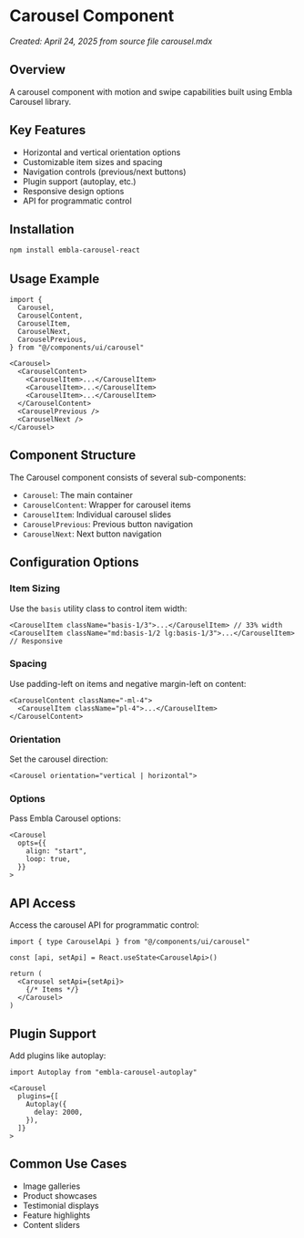 # Carousel Component

*Created: April 24, 2025 from source file carousel.mdx*

## Overview
A carousel component with motion and swipe capabilities built using Embla Carousel library.

## Key Features
- Horizontal and vertical orientation options
- Customizable item sizes and spacing
- Navigation controls (previous/next buttons)
- Plugin support (autoplay, etc.)
- Responsive design options
- API for programmatic control

## Installation

```bash
npm install embla-carousel-react
```

## Usage Example

```tsx
import {
  Carousel,
  CarouselContent,
  CarouselItem,
  CarouselNext,
  CarouselPrevious,
} from "@/components/ui/carousel"

<Carousel>
  <CarouselContent>
    <CarouselItem>...</CarouselItem>
    <CarouselItem>...</CarouselItem>
    <CarouselItem>...</CarouselItem>
  </CarouselContent>
  <CarouselPrevious />
  <CarouselNext />
</Carousel>
```

## Component Structure
The Carousel component consists of several sub-components:
- `Carousel`: The main container
- `CarouselContent`: Wrapper for carousel items
- `CarouselItem`: Individual carousel slides
- `CarouselPrevious`: Previous button navigation
- `CarouselNext`: Next button navigation

## Configuration Options

### Item Sizing
Use the `basis` utility class to control item width:
```tsx
<CarouselItem className="basis-1/3">...</CarouselItem> // 33% width
<CarouselItem className="md:basis-1/2 lg:basis-1/3">...</CarouselItem> // Responsive
```

### Spacing
Use padding-left on items and negative margin-left on content:
```tsx
<CarouselContent className="-ml-4">
  <CarouselItem className="pl-4">...</CarouselItem>
</CarouselContent>
```

### Orientation
Set the carousel direction:
```tsx
<Carousel orientation="vertical | horizontal">
```

### Options
Pass Embla Carousel options:
```tsx
<Carousel
  opts={{
    align: "start",
    loop: true,
  }}
>
```

## API Access
Access the carousel API for programmatic control:

```tsx
import { type CarouselApi } from "@/components/ui/carousel"

const [api, setApi] = React.useState<CarouselApi>()

return (
  <Carousel setApi={setApi}>
    {/* Items */}
  </Carousel>
)
```

## Plugin Support
Add plugins like autoplay:

```tsx
import Autoplay from "embla-carousel-autoplay"

<Carousel
  plugins={[
    Autoplay({
      delay: 2000,
    }),
  ]}
>
```

## Common Use Cases
- Image galleries
- Product showcases
- Testimonial displays
- Feature highlights
- Content sliders